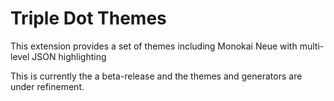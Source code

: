 # Triple Dot Themes

This extension provides a set of themes including Monokai Neue with multi-level JSON highlighting

This is currently the a beta-release and the themes and generators are under refinement.
